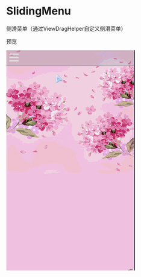 # SlidingMenu
侧滑菜单（通过ViewDragHelper自定义侧滑菜单）

预览

![image](https://github.com/dgyqll/SlidingMenu/blob/master/app/src/main/res/drawable/i20170613.gif)

